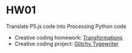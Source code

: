 # HW01

Translate P5.js code into Processing Python code    

- Creative coding homework: [Transformations](https://editor.p5js.org/happyholly11/sketches/uClDX1Udk)    
- Creative coding project: [Glitchy Typewriter](https://editor.p5js.org/thiagohersan/sketches/KJO5CEwKM)